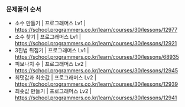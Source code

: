 ### 문제풀이 순서
- 소수 만들기 | 프로그래머스 Lv1 | https://school.programmers.co.kr/learn/courses/30/lessons/12977
- 소수 찾기 | 프로그래머스 Lv1 | https://school.programmers.co.kr/learn/courses/30/lessons/12921
- 3진법 뒤집기 | 프로그래머스 Lv1 | https://school.programmers.co.kr/learn/courses/30/lessons/68935
- 피보나치 수 | 프로그래머스 Lv2 | https://school.programmers.co.kr/learn/courses/30/lessons/12945
- 최댓값과 최솟값 | 프로그래머스 Lv2 | https://school.programmers.co.kr/learn/courses/30/lessons/12939
- 최솟값 만들기 | 프로그래머스 Lv2 | https://school.programmers.co.kr/learn/courses/30/lessons/12941
